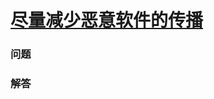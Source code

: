 # [尽量减少恶意软件的传播](https://leetcode-cn.com/problems/minimize-malware-spread)

### 问题



### 解答

```

```

